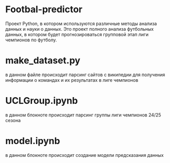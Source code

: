 # Footbal-predictor
Проект Python, в котором используются различные методы анализа данных и науки о данных. Это проект полного анализа футбольных данных, в котором будет прогнозироваться групповой этап лиги чемпионов по футболу.
# make_dataset.py
в данном файле происходит парсинг сайтов с википедии для получения информации о командах и их результатах в лиге чемпионов
# UCLGroup.ipynb
в данном блокноте происходит парсинг группы лиги чемпионов 24/25 сезона
# model.ipynb
в данном блокноте происходит создание модели предсказания данных

